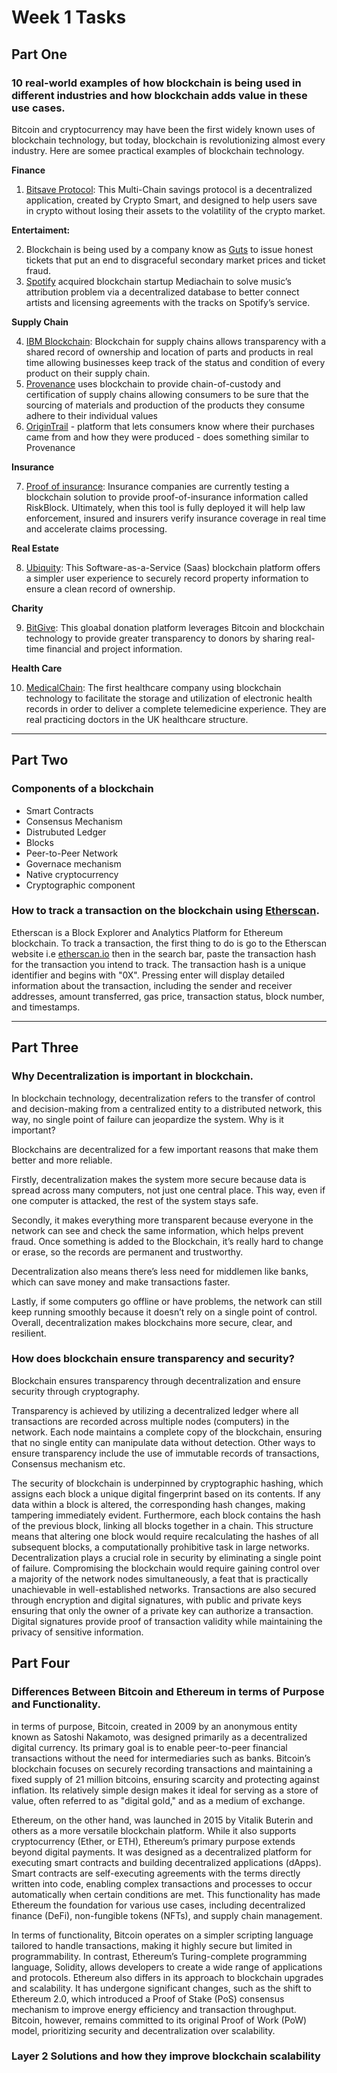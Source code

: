 # Week 1 Tasks
## Part One
 ### 10 real-world examples of how blockchain is being used in different industries and how blockchain adds value in these use cases.
 
 Bitcoin and cryptocurrency may have been the first widely known uses of blockchain technology, but today, blockchain is revolutionizing almost every industry. Here are somee practical examples of blockchain technology.


**Finance**
1. [Bitsave Protocol](https://bitsave.cryptosmartnow.io/): This Multi-Chain savings protocol is a decentralized application, created by Crypto Smart, and designed to help users save in crypto without losing their assets to the volatility of the crypto market.
 
 **Entertaiment:** 
 
 2. Blockchain is being used by a company know as [Guts](https://guts.tickets/) to issue honest tickets that put an end to disgraceful secondary market prices and ticket fraud.
 3.  [Spotify](https://techcrunch.com/2017/04/26/spotify-acquires-blockchain-startup-mediachain-to-solve-musics-attribution-problem/) acquired blockchain startup Mediachain to solve music’s attribution problem via a decentralized database to better connect artists and licensing agreements with the tracks on Spotify’s service.

**Supply Chain** 
 
 4. [IBM Blockchain](https://www.ibm.com/blockchain-supply-chain): Blockchain for supply chains allows transparency with a shared record of ownership and location of parts and products in real time allowing businesses keep track of the status and condition of every product on their supply chain.
 5.  [Provenance](https://www.provenance.org/news-insights/blockchain-the-solution-for-transparency-in-product-supply-chains) uses blockchain to provide chain-of-custody and certification of supply chains allowing consumers to be sure that the sourcing of materials and production of the products they consume adhere to their individual values
 6. [OriginTrail](https://origintrail.io/) - platform that lets consumers know where their purchases came from and how they were produced - does something similar to Provenance

  **Insurance** 
 
 7. [Proof of insurance](https://www.insurancejournal.com/news/national/2017/12/27/475346.htm): Insurance companies are currently testing a blockchain solution to provide proof-of-insurance information called RiskBlock. Ultimately, when this tool is fully deployed it will help law enforcement, insured and insurers verify insurance coverage in real time and accelerate claims processing.


**Real Estate** 
 
 8. [Ubiquity](https://www.ubitquity.io/web/index.html): This Software-as-a-Service (Saas) blockchain platform offers a simpler user experience to securely record property information to ensure a clean record of ownership. 


 **Charity** 
 
 9. [BitGive](https://www.bitgivefoundation.org/about-us/): This gloabal donation platform leverages Bitcoin and blockchain technology to provide greater transparency to donors by sharing real-time financial and project information.

**Health Care** 
 
 10. [MedicalChain](https://medicalchain.com/en/): The first healthcare company using blockchain technology to facilitate the storage and utilization of electronic health records in order to deliver a complete telemedicine experience. They are real practicing doctors in the UK healthcare structure.

***
## Part Two
### Components of a blockchain
- Smart Contracts
- Consensus Mechanism
- Distrubuted Ledger
- Blocks
- Peer-to-Peer Network
- Governace mechanism
- Native cryptocurrency
- Cryptographic component

### How to track a transaction on the blockchain using [Etherscan](https://etherscan.io/).

Etherscan is a Block Explorer and Analytics Platform for Ethereum blockchain. To track a transaction, the first thing to do is go to the Etherscan website i.e [etherscan.io](https://etherscan.io/) then in the search bar, paste the transaction hash for the transaction you intend to track. The transaction hash is a unique identifier and begins with "0X". Pressing enter will display detailed information about the transaction, including the sender and receiver addresses, amount transferred, gas price, transaction status, block number, and timestamps. 
***

## Part Three
### Why Decentralization is important in blockchain.
In blockchain technology, decentralization refers to the transfer of control and decision-making from a centralized entity to a distributed network, this way, no single point of failure can jeopardize the system. Why is it important?

Blockchains are decentralized for a few important reasons that make them better and more reliable.

Firstly, decentralization makes the system more secure because data is spread across many computers, not just one central place. This way, even if one computer is attacked, the rest of the system stays safe.

Secondly, it makes everything more transparent because everyone in the network can see and check the same information, which helps prevent fraud. Once something is added to the Blockchain, it’s really hard to change or erase, so the records are permanent and trustworthy.

Decentralization also means there’s less need for middlemen like banks, which can save money and make transactions faster.

Lastly, if some computers go offline or have problems, the network can still keep running smoothly because it doesn’t rely on a single point of control. Overall, decentralization makes blockchains more secure, clear, and resilient.

### How does blockchain ensure transparency and security?
Blockchain ensures transparency through decentralization and ensure security through cryptography.

Transparency is achieved by utilizing a decentralized ledger where all transactions are recorded across multiple nodes (computers) in the network. Each node maintains a complete copy of the blockchain, ensuring that no single entity can manipulate data without detection. Other ways to ensure transparency include the use of immutable records of transactions, Consensus mechanism etc.

The security of blockchain is underpinned by cryptographic hashing, which assigns each block a unique digital fingerprint based on its contents. If any data within a block is altered, the corresponding hash changes, making tampering immediately evident. Furthermore, each block contains the hash of the previous block, linking all blocks together in a chain. This structure means that altering one block would require recalculating the hashes of all subsequent blocks, a computationally prohibitive task in large networks. Decentralization plays a crucial role in security by eliminating a single point of failure. Compromising the blockchain would require gaining control over a majority of the network nodes simultaneously, a feat that is practically unachievable in well-established networks. Transactions are also secured through encryption and digital signatures, with public and private keys ensuring that only the owner of a private key can authorize a transaction. Digital signatures provide proof of transaction validity while maintaining the privacy of sensitive information.


## Part Four
### Differences Between Bitcoin and Ethereum in terms of Purpose and Functionality.
in terms of purpose, Bitcoin, created in 2009 by an anonymous entity known as Satoshi Nakamoto, was designed primarily as a decentralized digital currency. Its primary goal is to enable peer-to-peer financial transactions without the need for intermediaries such as banks. Bitcoin’s blockchain focuses on securely recording transactions and maintaining a fixed supply of 21 million bitcoins, ensuring scarcity and protecting against inflation. Its relatively simple design makes it ideal for serving as a store of value, often referred to as "digital gold," and as a medium of exchange.

Ethereum, on the other hand, was launched in 2015 by Vitalik Buterin and others as a more versatile blockchain platform. While it also supports cryptocurrency (Ether, or ETH), Ethereum’s primary purpose extends beyond digital payments. It was designed as a decentralized platform for executing smart contracts and building decentralized applications (dApps). Smart contracts are self-executing agreements with the terms directly written into code, enabling complex transactions and processes to occur automatically when certain conditions are met. This functionality has made Ethereum the foundation for various use cases, including decentralized finance (DeFi), non-fungible tokens (NFTs), and supply chain management.

In terms of functionality,  Bitcoin operates on a simpler scripting language tailored to handle transactions, making it highly secure but limited in programmability. In contrast, Ethereum’s Turing-complete programming language, Solidity, allows developers to create a wide range of applications and protocols. Ethereum also differs in its approach to blockchain upgrades and scalability. It has undergone significant changes, such as the shift to Ethereum 2.0, which introduced a Proof of Stake (PoS) consensus mechanism to improve energy efficiency and transaction throughput. Bitcoin, however, remains committed to its original Proof of Work (PoW) model, prioritizing security and decentralization over scalability.

### Layer 2 Solutions and how they improve blockchain scalability